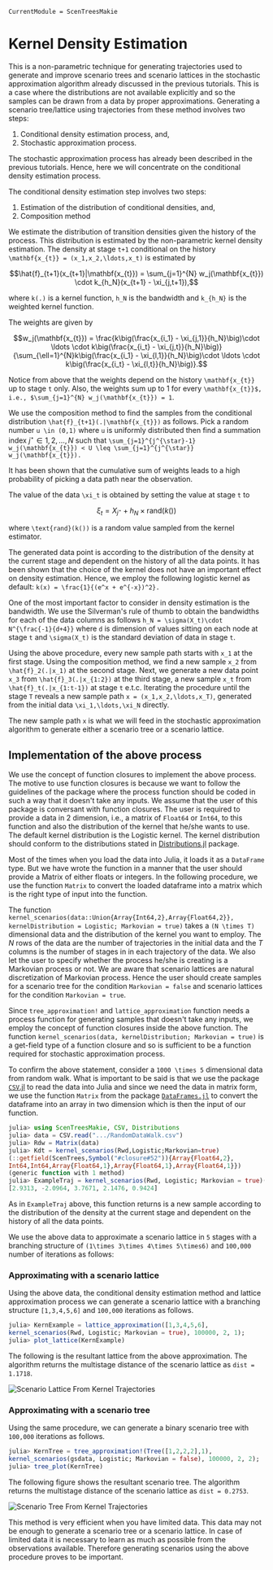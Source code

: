 ```@meta
CurrentModule = ScenTreesMakie
```

# Kernel Density Estimation

This is a non-parametric technique for generating trajectories used to generate and improve scenario trees and scenario lattices in the stochastic approximation algorithm already discussed in the previous tutorials. This is a case where the distributions are not available explicitly and so the samples can be drawn from a data by proper approximations. Generating a scenario tree/lattice using trajectories from these method involves two steps:

1. Conditional density estimation process, and,
2. Stochastic approximation process.

The stochastic approximation process has already been described in the previous tutorials. Hence, here we will concentrate on the conditional density estimation process.

The conditional density estimation step involves two steps:

1. Estimation of the distribution of conditional densities, and,
2. Composition method

We estimate the distribution of transition densities given the history of the process. This distribution is estimated by the non-parametric kernel density estimation. The density at stage ``t+1`` conditional on the history ``\mathbf{x_{t}} = (x_1,x_2,\ldots,x_t)`` is estimated by
```math
\hat{f}_{t+1}(x_{t+1}|\mathbf{x_{t}}) = \sum_{j=1}^{N} w_j(\mathbf{x_{t}}) \cdot k_{h_N}(x_{t+1} - \xi_{j,t+1}),
```
where ``k(.)`` is a kernel function, ``h_N`` is the bandwidth and ``k_{h_N}`` is the weighted kernel function.

The weights are given by
```math
w_j(\mathbf{x_{t}}) = \frac{k\big(\frac{x_{i_1} - \xi_{j,1}}{h_N}\big)\cdot \ldots \cdot k\big(\frac{x_{i_t} - \xi_{j,t}}{h_N}\big)}{\sum_{\ell=1}^{N}k\big(\frac{x_{i_1} - \xi_{l,1}}{h_N}\big)\cdot \ldots \cdot k\big(\frac{x_{i_t} - \xi_{l,t}}{h_N}\big)}.
```
Notice from above that the weights depend on the history ``\mathbf{x_{t}}`` up to stage ``t`` only. Also, the weights sum up to 1 for every ``\mathbf{x_{t}}$, i.e., $\sum_{j=1}^{N} w_j(\mathbf{x_{t}}) = 1``.

We use the composition method to find the samples from the conditional distribution ``\hat{f}_{t+1}(.|\mathbf{x_{t}})`` as follows. Pick a random number ``u \in (0,1)`` where ``u`` is uniformly distributed then find a summation index $j^{\star} \in {1,2,\ldots,N}$ such that
``\sum_{j=1}^{j^{\star}-1} w_j(\mathbf{x_{t}}) < U \leq \sum_{j=1}^{j^{\star}} w_j(\mathbf{x_{t}}).``

It has been shown that the cumulative sum of weights leads to a high probability of picking a data path near the observation.

The value of the data ``\xi_t`` is obtained by setting the value at stage ``t`` to
```math
\xi_t = X_{j^{\star}} + h_N \times \text{rand}(k())
```
where ``\text{rand}(k())`` is a random value sampled from the kernel estimator.

The generated data point is according to the distribution of the density at the current stage and dependent on the history of all the data points. It has been shown that the choice of the kernel does not have an important effect on density estimation. Hence, we employ the following logistic kernel as default: ``k(x) = \frac{1}{(e^x + e^{-x})^2}.``

One of the most important factor to consider in density estimation is the bandwidth. We use the Silverman's rule of thumb to obtain the bandwidths for each of the data columns as follows ``h_N = \sigma(X_t)\cdot N^{\frac{-1}{d+4}}``
where ``d`` is dimension of values sitting on each node at stage ``t`` and ``\sigma(X_t)`` is the standard deviation of data in stage ``t``.

Using the above procedure, every new sample path starts with ``x_1`` at the first stage. Using the composition method, we find a new sample ``x_2`` from ``\hat{f}_2(.|x_1)`` at the second stage. Next, we generate a new data point ``x_3`` from ``\hat{f}_3(.|x_{1:2})``  at the third stage, a new sample ``x_t`` from ``\hat{f}_t(.|x_{1:t-1})`` at stage ``t`` e.t.c. Iterating the procedure until the stage ``T`` reveals a new sample path ``x = (x_1,x_2,\ldots,x_T)``, generated from the initial data ``\xi_1,\ldots,\xi_N`` directly.

The new sample path ``x`` is what we will feed in the stochastic approximation algorithm to generate either a scenario tree or a scenario lattice.

## Implementation of the above process

We use the concept of function closures to implement the above process. The motive to use function closures is because we want to follow the guidelines of the package where the process function should be coded in such a way that it doesn't take any inputs. We assume that the user of this package is conversant with function closures. The user is required to provide a data in 2 dimension, i.e., a matrix of `Float64` or `Int64`, to this function and also the distribution of the kernel that he/she wants to use. The default kernel distribution is the Logistic kernel. The kernel distribution should conform to the distributions stated in [Distributions.jl](https://github.com/JuliaStats/Distributions.jl) package.

Most of the times when you load the data into Julia, it loads it as a `DataFrame` type. But we have wrote the function in a manner that the user should provide a Matrix of either floats or integers. In the following procedure, we use the function `Matrix` to convert the loaded dataframe into a matrix which is the right type of input into the function.

The function `kernel_scenarios(data::Union{Array{Int64,2},Array{Float64,2}}, kernelDistribution = Logistic; Markovian = true)` takes a ``(N \times T)`` dimensional data and the distribution of the kernel you want to employ. The $N$ rows of the data are the number of trajectories in the initial data and the $T$ columns is the number of stages in in each trajectory of the data. We also let the user to specify whether the process he/she is creating is a Markovian process or not. We are aware that scenario lattices are natural discretization of Markovian process. Hence the user should create samples for a scenario tree for the condition `Markovian = false` and scenario lattices for the condition `Markovian = true`.

Since `tree_approximation!` and `lattice_approximation` function needs a process function for generating samples that doesn't take any inputs, we employ the concept of function closures inside the above function. The function `kernel_scenarios(data, kernelDistribution; Markovian = true)` is a get-field type of a function closure and so is sufficient to be a function required for stochastic approximation process.

To confirm the above statement, consider a ``1000 \times 5`` dimensional data from random walk. What is important to be said is that we use the package [`CSV`.jl](https://github.com/JuliaData/CSV.jl) to read the data into Julia and since we need the data in matrix form, we use the function `Matrix` from the package [`DataFrames.jl`](https://github.com/JuliaData/DataFrames.jl) to convert the dataframe into an array in two dimension which is then the input of our function.

```julia
julia> using ScenTreesMakie, CSV, Distributions
julia> data = CSV.read(".../RandomDataWalk.csv")
julia> Rdw = Matrix(data)
julia> Kdt = kernel_scenarios(Rwd,Logistic;Markovian=true)
(::getfield(ScenTrees,Symbol("#closure#52")){Array{Float64,2},
Int64,Int64,Array{Float64,1},Array{Float64,1},Array{Float64,1}})
(generic function with 1 method)
julia> ExampleTraj = kernel_scenarios(Rwd, Logistic; Markovian = true)()
[2.9313, -2.0964, 3.7671, 2.1476, 0.9424]
```
As in `ExampleTraj` above, this function returns is a new sample according to the distribution of the density at the current stage and dependent on the history of all the data points.

We use the above data to approximate a scenario lattice in `5` stages with a branching structure of ``(1\times 3\times 4\times 5\times6)``  and ``100,000`` number of iterations as follows:

### Approximating with a scenario lattice

Using the above data, the conditional density estimation method and lattice approximation process we can generate a scenario lattice with a branching structure `[1,3,4,5,6]` and `100,000` iterations as follows.

```julia
julia> KernExample = lattice_approximation([1,3,4,5,6],
kernel_scenarios(Rwd, Logistic; Markovian = true), 100000, 2, 1);
julia> plot_lattice(KernExample)
```
The following is the resultant lattice from the above approximation. The algorithm returns the multistage distance of the scenario lattice as `dist = 1.1718`.

![Scenario Lattice From Kernel Trajectories](../assets/KernLattice.png)

### Approximating with a scenario tree

Using the same procedure, we can generate a binary scenario tree with `100,000` iterations as follows.

```julia
julia> KernTree = tree_approximation!(Tree([1,2,2,2],1),
kernel_scenarios(gsdata, Logistic; Markovian = false), 100000, 2, 2);
julia> tree_plot(KernTree)
```
The following figure shows the resultant scenario tree. The algorithm returns the multistage distance of the scenario lattice as `dist = 0.2753`.

![Scenario Tree From Kernel Trajectories](../assets/kerneltree.png)

This method is very efficient when you have limited data. This data may not be enough to generate a scenario tree or a scenario lattice. In case of limited data it is necessary to learn as much as possible from the observations available. Therefore generating scenarios using the above procedure proves to be important.
